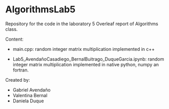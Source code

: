 # AlgorithmsLab5
Repository for the code in the laboratory 5 Overleaf report of Algorithms class. 

Content: 
- main.cpp:
    random  integer  matrix multiplication implemented in c++
    
- Lab5_AvendañoCasadiego_BernalBuitrago_DuqueGarcia.ipynb:
    random integer matrix multiplication implemented in native python, numpy an fortran.


Created by:
- Gabriel Avendaño
- Valentina Bernal
- Daniela Duque


